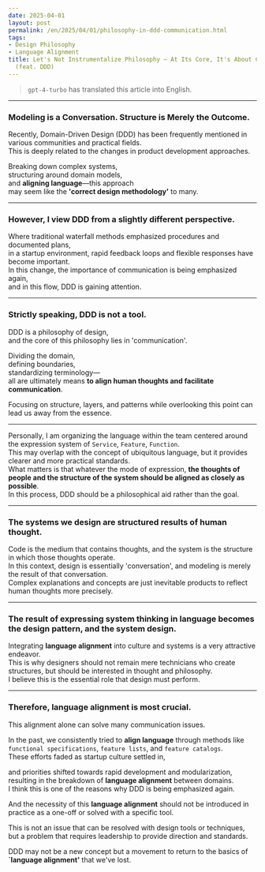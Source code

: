 ```yaml
---
date: 2025-04-01
layout: post
permalink: /en/2025/04/01/philosophy-in-ddd-communication.html
tags:
- Design Philosophy
- Language Alignment
title: Let's Not Instrumentalize Philosophy – At Its Core, It's About Communication
  (feat. DDD)
---
```

> `gpt-4-turbo` has translated this article into English.
---

### Modeling is a Conversation. Structure is Merely the Outcome.

Recently, Domain-Driven Design (DDD) has been frequently mentioned in various communities and practical fields.  
This is deeply related to the changes in product development approaches.

Breaking down complex systems,  
structuring around domain models,  
and **aligning language**—this approach  
may seem like the **'correct design methodology'** to many.

---

### However, I view DDD from a slightly different perspective.

Where traditional waterfall methods emphasized procedures and documented plans,  
in a startup environment, rapid feedback loops and flexible responses have become important.  
In this change, the importance of communication is being emphasized again,  
and in this flow, DDD is gaining attention.

---

### Strictly speaking, DDD is not a tool.

DDD is a philosophy of design,  
and the core of this philosophy lies in 'communication'.

Dividing the domain,  
defining boundaries,  
standardizing terminology—  
all are ultimately means **to align human thoughts and facilitate communication**.

Focusing on structure, layers, and patterns while overlooking this point can lead us away from the essence.

---

Personally, I am organizing the language within the team centered around the expression system of `Service`, `Feature`, `Function`.  
This may overlap with the concept of ubiquitous language, but it provides clearer and more practical standards.  
What matters is that whatever the mode of expression, **the thoughts of people and the structure of the system should be aligned as closely as possible**.  
In this process, DDD should be a philosophical aid rather than the goal.

---

### The systems we design are structured results of human thought.  
Code is the medium that contains thoughts, and the system is the structure in which those thoughts operate.  
In this context, design is essentially 'conversation', and modeling is merely the result of that conversation.  
Complex explanations and concepts are just inevitable products to reflect human thoughts more precisely.

---

### **The result of expressing system thinking in language becomes the design pattern, and the system design.**  
Integrating **language alignment** into culture and systems is a very attractive endeavor.  
This is why designers should not remain mere technicians who create structures, but should be interested in thought and philosophy.  
I believe this is the essential role that design must perform.

---

### Therefore, **language alignment** is most crucial.

This alignment alone can solve many communication issues.

In the past, we consistently tried to **align language** through methods like `functional specifications`, `feature lists`, and `feature catalogs`.  
These efforts faded as startup culture settled in,

and priorities shifted towards rapid development and modularization,  
resulting in the breakdown of **language alignment** between domains.  
I think this is one of the reasons why DDD is being emphasized again.

And the necessity of this **language alignment** should not be introduced in practice as a one-off or solved with a specific tool.

This is not an issue that can be resolved with design tools or techniques,  
but a problem that requires leadership to provide direction and standards.

DDD may not be a new concept but a movement to return to the basics of **`language alignment'** that we've lost.